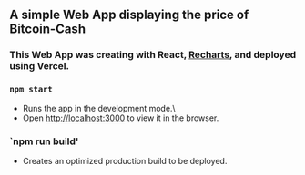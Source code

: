 ## A simple Web App displaying the price of Bitcoin-Cash

### This Web App was creating with React, [Recharts](http://recharts.org/en-US/), and deployed using Vercel.

### `npm start`

- Runs the app in the development mode.\
- Open [http://localhost:3000](http://localhost:3000) to view it in the browser.


### `npm run build'
- Creates an optimized production build to be deployed.
